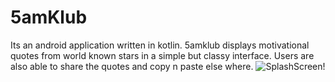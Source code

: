 # 5amKlub
Its an android application written in kotlin.
5amklub displays motivational quotes from world known stars in a simple but classy interface. Users are also able to share the quotes and copy n paste else where.
![SplashScreen!](splash%20screen.jpg)